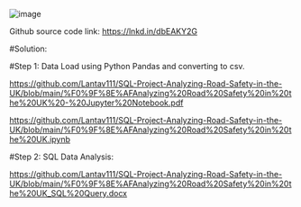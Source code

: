 ![image](https://user-images.githubusercontent.com/85281225/193315007-1979475b-15d1-400e-9ade-e56291238788.png)

Github source code link:
https://lnkd.in/dbEAKY2G

#Solution:

#Step 1:
Data Load using Python Pandas and converting to csv.

https://github.com/Lantav111/SQL-Project-Analyzing-Road-Safety-in-the-UK/blob/main/%F0%9F%8E%AFAnalyzing%20Road%20Safety%20in%20the%20UK%20-%20Jupyter%20Notebook.pdf

https://github.com/Lantav111/SQL-Project-Analyzing-Road-Safety-in-the-UK/blob/main/%F0%9F%8E%AFAnalyzing%20Road%20Safety%20in%20the%20UK.ipynb

#Step 2:
SQL Data Analysis:

https://github.com/Lantav111/SQL-Project-Analyzing-Road-Safety-in-the-UK/blob/main/%F0%9F%8E%AFAnalyzing%20Road%20Safety%20in%20the%20UK_SQL%20Query.docx
